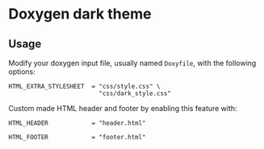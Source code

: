 # Doxygen dark theme

## Usage

Modify your doxygen input file, usually named `Doxyfile`, with the following options:

```
HTML_EXTRA_STYLESHEET  = "css/style.css" \
                         "css/dark_style.css"
```

Custom made HTML header and footer by enabling this feature with:

```
HTML_HEADER            = "header.html"

HTML_FOOTER            = "footer.html"
```
